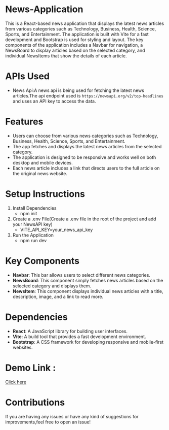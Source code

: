 # News-Application
This is a React-based news application that displays the latest news articles from various categories such as Technology, Business, Health, Science, Sports, and Entertainment. The application is built with Vite for a fast development and Bootstrap is used for styling and layout. The key components of the application includes a Navbar for navigation, a NewsBoard to display articles based on the selected category, and individual NewsItems that show the details of each article.

# APIs Used
* News Api:A news api is being used for fetching the latest news articles.The api endpoint used is `https://newsapi.org/v2/top-headlines` and uses an API key to access the data.

# Features
* Users can choose from various news categories such as Technology, Business, Health, Science, Sports, and Entertainment.
*  The app fetches and displays the latest news articles from the selected category.
*  The application is designed to be responsive and works well on both desktop and mobile devices.
*   Each news article includes a link that directs users to the full article on the original news website.

# Setup Instructions
1. Install Dependencies
   * npm init
2. Create a .env File(Create a .env file in the root of the project and add your NewsAPI key)
   * VITE_API_KEY=your_news_api_key
3. Run the Application
   * npm run dev

# Key Components
* __Navbar__: This bar allows users to select different news categories.
* __NewsBoard__: This component simply fetches news articles based on the selected category and displays them.
* __NewsItem__: This component displays individual news articles with a title, description, image, and a link to read more.  

# Dependencies
* __React__: A JavaScript library for building user interfaces.
* __Vite__: A build tool that provides a fast development environment.
* __Bootstrap__: A CSS framework for developing responsive and mobile-first websites.

# Demo Link : 
[Click here](https://drive.google.com/file/d/11zkPv0vmde_v-vzMmTRe9S3edGMWxNE_/view?usp=sharing)

# Contributions
If you are having any issues or have any kind of suggestions for improvements,feel free to open an issue!
 

     
      
  
